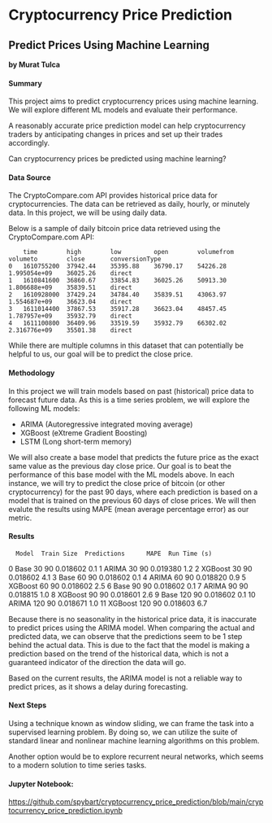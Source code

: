 # Cryptocurrency Price Prediction
## Predict Prices Using Machine Learning

**by Murat Tulca**

#### Summary
This project aims to predict cryptocurrency prices using machine learning. We will explore different ML models and evaluate their performance.

A reasonably accurate price prediction model can help cryptocurrency traders by anticipating changes in prices and set up their trades accordingly.

Can cryptocurrency prices be predicted using machine learning?

#### Data Source
The CryptoCompare.com API provides historical price data for cryptocurrencies.
The data can be retrieved as daily, hourly, or minutely data. In this project, we will be using daily data.

Below is a sample of daily bitcoin price data retrieved using the CryptoCompare.com API:
```
	time    	high    	low     	open    	volumefrom	volumeto    	close   	conversionType
0	1610755200	37942.44	35395.88	36790.17	54226.28	1.995054e+09	36025.26	direct	
1	1610841600	36860.67	33854.83	36025.26	50913.30	1.806688e+09	35839.51	direct	
2	1610928000	37429.24	34784.40	35839.51	43063.97	1.554687e+09	36623.04	direct	
3	1611014400	37867.53	35917.28	36623.04	48457.45	1.787957e+09	35932.79	direct	
4	1611100800	36409.96	33519.59	35932.79	66302.02	2.316776e+09	35501.38	direct	
```
While there are multiple columns in this dataset that can potentially be helpful to us, our goal will be to predict the close price.

#### Methodology
In this project we will train models based on past (historical) price data to forecast future data.
As this is a time series problem, we will explore the following ML models:
- ARIMA (Autoregressive integrated moving average)
- XGBoost (eXtreme Gradient Boosting)
- LSTM (Long short-term memory)

We will also create a base model that predicts the future price as the exact same value as the previous day close price.
Our goal is to beat the performance of this base model with the ML models above.
In each instance, we will try to predict the close price of bitcoin (or other cryptocurrency) for the past 90 days, where each prediction is based on a model that is trained on the previous 60 days of close prices.
We will then evalute the results using MAPE (mean average percentage error) as our metric.

#### Results

      Model  Train Size  Predictions      MAPE  Run Time (s)
0      Base          30           90  0.018602           0.1
1     ARIMA          30           90  0.019380           1.2
2   XGBoost          30           90  0.018602           4.1
3      Base          60           90  0.018602           0.1
4     ARIMA          60           90  0.018820           0.9
5   XGBoost          60           90  0.018602           2.5
6      Base          90           90  0.018602           0.1
7     ARIMA          90           90  0.018815           1.0
8   XGBoost          90           90  0.018601           2.6
9      Base         120           90  0.018602           0.1
10    ARIMA         120           90  0.018671           1.0
11  XGBoost         120           90  0.018603           6.7

Because there is no seasonality in the historical price data, it is inaccurate to predict prices using the ARIMA model. When comparing the actual and predicted data, we can observe that the predictions seem to be 1 step behind the actual data. This is due to the fact that the model is making a prediction based on the trend of the historical data, which is not a guaranteed indicator of the direction the data will go.

Based on the current results, the ARIMA model is not a reliable way to predict prices, as it shows a delay during forecasting.

#### Next Steps
Using a technique known as window sliding, we can frame the task into a supervised learning problem. By doing so, we can utilize the suite of standard linear and nonlinear machine learning algorithms on this problem.

Another option would be to explore recurrent neural networks, which seems to a modern solution to time series tasks.

#### Jupyter Notebook:

https://github.com/spybart/cryptocurrency_price_prediction/blob/main/cryptocurrency_price_prediction.ipynb